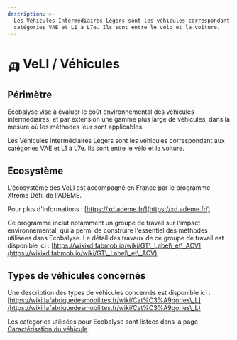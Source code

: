 ```yaml
---
description: >-
  Les Véhicules Intermédiaires Légers sont les véhicules correspondant aux
  catégories VAE et L1 à L7e. Ils sont entre le vélo et la voiture.
---
```


# 🛺 VeLI / Véhicules

## Périmètre

Ecobalyse vise à évaluer le coût environnemental des véhicules intermédiaires, et par extension une gamme plus large de véhicules, dans la mesure où les méthodes leur sont applicables.

Les Véhicules Intermédiaires Légers sont les véhicules correspondant aux catégories VAE et L1 à L7e. Ils sont entre le vélo et la voiture.

## Ecosystème

L'écosystème des VeLI est accompagné en France par le programme Xtreme Défi, de l'ADEME.

Pour plus d'informations : [https://xd.ademe.fr/](https://xd.ademe.fr/)

Ce programme inclut notamment un groupe de travail sur l'impact environnemental, qui a permi de construire l'essentiel des méthodes utilisées dans Ecobalyse. Le détail des travaux de ce groupe de travail est disponible ici : [https://wikixd.fabmob.io/wiki/GT\_Label\_et\_ACV](https://wikixd.fabmob.io/wiki/GT\_Label\_et\_ACV)

## Types de véhicules concernés

Une description des types de véhicules concernés est disponible ici : [https://wiki.lafabriquedesmobilites.fr/wiki/Cat%C3%A9gories\_L](https://wiki.lafabriquedesmobilites.fr/wiki/Cat%C3%A9gories\_L)

Les catégories utilisées pour Ecobalyse sont listées dans la page [Caractérisation du véhicule](../old/etape-2-fabrication-du-fil-1/caracteristiques-du-vehicule.md).
